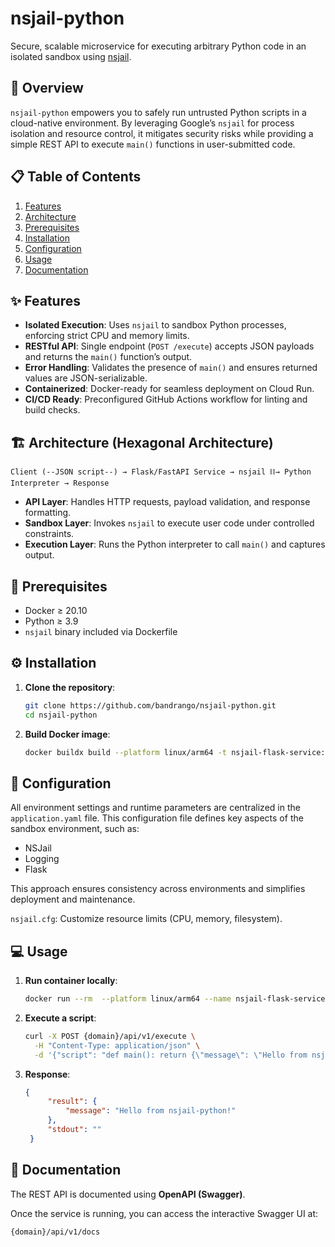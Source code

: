 # nsjail-python

Secure, scalable microservice for executing arbitrary Python code in an isolated sandbox using [nsjail](https://github.com/google/nsjail).


## 🚀 Overview

`nsjail-python` empowers you to safely run untrusted Python scripts in a cloud-native environment. By leveraging Google’s `nsjail` for process isolation and resource control, it mitigates security risks while providing a simple REST API to execute `main()` functions in user-submitted code.

## 📋 Table of Contents

1. [Features](#-features)  
2. [Architecture](#-architecture)  
3. [Prerequisites](#-prerequisites)  
4. [Installation](#-installation)  
5. [Configuration](#-configuration)  
6. [Usage](#-usage)  
9. [Documentation](#-documentation)

## ✨ Features

- **Isolated Execution**: Uses `nsjail` to sandbox Python processes, enforcing strict CPU and memory limits.  
- **RESTful API**: Single endpoint (`POST /execute`) accepts JSON payloads and returns the `main()` function’s output.  
- **Error Handling**: Validates the presence of `main()` and ensures returned values are JSON-serializable.  
- **Containerized**: Docker-ready for seamless deployment on Cloud Run.
- **CI/CD Ready**: Preconfigured GitHub Actions workflow for linting and build checks.

## 🏗 Architecture (Hexagonal Architecture)

```plaintext
Client (--JSON script--) → Flask/FastAPI Service → nsjail ⛓️→ Python Interpreter → Response
```  
- **API Layer**: Handles HTTP requests, payload validation, and response formatting.  
- **Sandbox Layer**: Invokes `nsjail` to execute user code under controlled constraints.  
- **Execution Layer**: Runs the Python interpreter to call `main()` and captures output.

## 🔧 Prerequisites

- Docker ≥ 20.10  
- Python ≥ 3.9  
- `nsjail` binary included via Dockerfile  

## ⚙️ Installation

1. **Clone the repository**:  
   ```bash
   git clone https://github.com/bandrango/nsjail-python.git
   cd nsjail-python
   ```  
2. **Build Docker image**:  
   ```bash
   docker buildx build --platform linux/arm64 -t nsjail-flask-service:latest .
   ```

## 🔌 Configuration

All environment settings and runtime parameters are centralized in the `application.yaml` file.
This configuration file defines key aspects of the sandbox environment, such as:
- NSJail
- Logging
- Flask

This approach ensures consistency across environments and simplifies deployment and maintenance.

`nsjail.cfg`: Customize resource limits (CPU, memory, filesystem).  


## 💻 Usage

1. **Run container locally**:  
   ```bash
   docker run --rm  --platform linux/arm64 --name nsjail-flask-service -p 10180:8080 nsjail-flask-service
   ```  
2. **Execute a script**:  
   ```bash
   curl -X POST {domain}/api/v1/execute \
     -H "Content-Type: application/json" \
     -d '{"script": "def main(): return {\"message\": \"Hello from nsjail-python!\"}"}'
   ```  
3. **Response**:  
   ```json
   {
        "result": {
            "message": "Hello from nsjail-python!"
        },
        "stdout": ""
    }
   ```

## 📄 Documentation

   The REST API is documented using **OpenAPI (Swagger)**.

   Once the service is running, you can access the interactive Swagger UI at: 
   ```bash 
   {domain}/api/v1/docs
   ```

